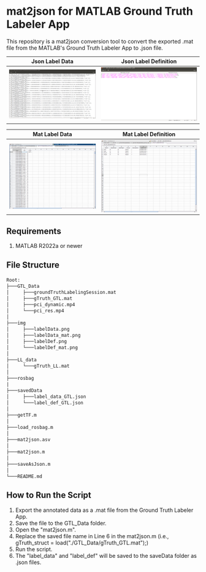 # mat2json for MATLAB Ground Truth Labeler App
This repository is a mat2json conversion tool to convert the exported .mat file from the MATLAB's Ground Truth Labeler App to .json file.

Json Label Data            |  Json Label Definition
:-------------------------:|:-------------------------:
![](./img/labelData.png)   |  ![](./img/labelDef.png)

Mat Label Data            |  Mat Label Definition
:-------------------------:|:-------------------------:
![](./img/labelData_mat.png)   |  ![](./img/labelDef_mat.png)

## Requirements
1. MATLAB R2022a or newer

## File Structure
```
Root:
├───GTL_Data
│     ├───groundTruthLabelingSession.mat
│     ├───gTruth_GTL.mat
│     ├───pci_dynamic.mp4
│     └───pci_res.mp4
│     
├───img
│     ├───labelData.png
│     ├───labelData_mat.png
│     ├───labelDef.png
│     └───labelDef_mat.png
│    
├───LL_data
│     └───gTruth_LL.mat
│     
├───rosbag
|
├───savedData
│     ├───label_data_GTL.json
│     └───label_def_GTL.json
│     
├───getTF.m
│     
├───load_rosbag.m
│     
├───mat2json.asv
│     
├───mat2json.m
│     
├───saveAsJson.m
│
└───README.md
```

## How to Run the Script
1. Export the annotated data as a .mat file from the Ground Truth Labeler App.
2. Save the file to the GTL_Data folder.
3. Open the "mat2json.m".
4. Replace the saved file name in Line 6 in the mat2json.m (i.e., gTruth_struct = load("./GTL_Data/gTruth_GTL.mat");)
5. Run the script.
6. The "label_data" and "label_def" will be saved to the saveData folder as .json files. 
